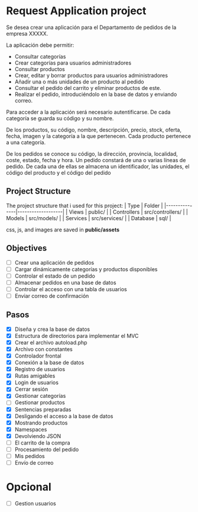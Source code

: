 # Request Application project
Se desea crear una aplicación para el Departamento de pedidos de la empresa XXXXX.

La aplicación debe permitir:
- Consultar categorías 
- Crear categorías para usuarios administradores
- Consultar productos
- Crear, editar y borrar productos para usuarios administradores
- Añadir una o más unidades de un producto al pedido
- Consultar el pedido del carrito y eliminar productos de este.
- Realizar el pedido, introduciéndolo en la base de datos y enviando correo.

Para acceder a la aplicación será necesario autentificarse.
De cada categoría se guarda su código y su nombre. 

De los productos, su código, nombre, descripción, precio, stock, oferta, fecha, imagen y la categoría a la 
que pertenecen. Cada producto pertenece a una categoría.

De los pedidos se conoce su código, la dirección, provincia, localidad, coste, estado, fecha y hora. Un 
pedido constará de una o varias líneas de pedido. De cada una de ellas se almacena un identificador, las 
unidades, el código del producto y el código del pedido

## Project Structure
The project structure that i used for this project:
| Type          | Folder            |
|---------------|-------------------|
| Views         | public/           |
| Controllers   | src/controllers/  |
| Models        | src/models/       |
| Services      | src/services/     |
| Database      | sql/              |

css, js, and images are saved in **public/assets**
## Objectives
- [ ] Crear una aplicación de pedidos
- [ ] Cargar dinámicamente categorías y productos disponibles
- [ ] Controlar el estado de un pedido 
- [ ] Almacenar pedidos en una base de datos
- [ ] Controlar el acceso con una tabla de usuarios
- [ ] Enviar correo de confirmación

## Pasos
- [X] Diseña y crea la base de datos
- [X] Estructura de directorios para implementar el MVC
- [X] Crear el archivo autoload.php
- [X] Archivo con constantes
- [X] Controlador frontal
- [X] Conexión a la base de datos
- [X] Registro de usuarios
- [X] Rutas amigables
- [X] Login de usuarios
- [X] Cerrar sesión
- [X] Gestionar categorías
- [ ] Gestionar productos
- [X] Sentencias preparadas
- [X] Desligando el acceso a la base de datos
- [X] Mostrando productos
- [X] Namespaces
- [X] Devolviendo JSON
- [ ] El carrito de la compra
- [ ] Procesamiento del pedido
- [ ] Mis pedidos
- [ ] Envío de correo

# Opcional
- [ ] Gestion usuarios